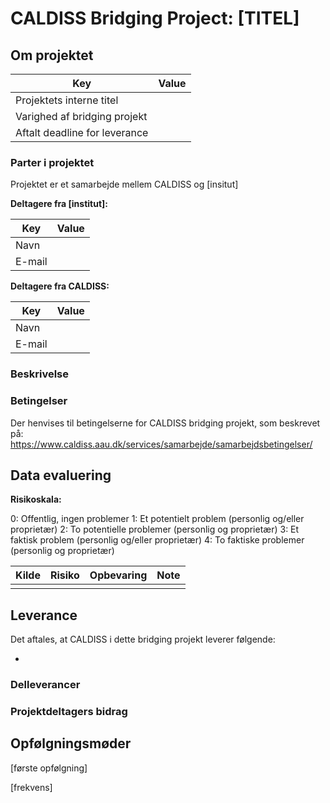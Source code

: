 # CALDISS Bridging Project: [TITEL]



## Om projektet

| Key                           | Value |
| ----------------------------- | ----- |
| Projektets interne titel      |       |
| Varighed af bridging projekt  |       |
| Aftalt deadline for leverance |       |

### Parter i projektet

Projektet er et samarbejde mellem CALDISS og [insitut]

**Deltagere fra [institut]:**

| Key    | Value |
| ------ | ----- |
| Navn   |       |
| E-mail |       |

**Deltagere fra CALDISS:**

| Key    | Value |
| ------ | ----- |
| Navn   |       |
| E-mail |       |

### Beskrivelse



### Betingelser

Der henvises til betingelserne for CALDISS bridging projekt, som beskrevet på: https://www.caldiss.aau.dk/services/samarbejde/samarbejdsbetingelser/

## Data evaluering

**Risikoskala:**

0: Offentlig, ingen problemer
1: Et potentielt problem (personlig og/eller proprietær)
2: To potentielle problemer (personlig og proprietær)
3: Et faktisk problem (personlig og/eller proprietær)
4: To faktiske problemer (personlig og proprietær)

| Kilde | Risiko | Opbevaring | Note |
| ----- | ------ | ---------- | ---- |
|       |        |            |      |


## Leverance

Det aftales, at CALDISS i dette bridging projekt leverer følgende:

- 



### Delleverancer



### Projektdeltagers bidrag



## Opfølgningsmøder

[første opfølgning]

[frekvens]